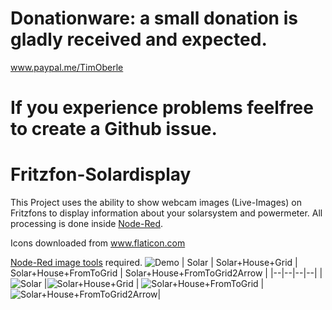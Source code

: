 # Donationware: a small donation is gladly received and expected. 
www.paypal.me/TimOberle
# If you experience problems feelfree to create a Github issue.
# Fritzfon-Solardisplay

This Project uses the ability to show webcam images (Live-Images) on Fritzfons to display information about your solarsystem and powermeter.
All processing is done inside [Node-Red](https://nodered.org/).

Icons downloaded from www.flaticon.com

[Node-Red image tools](https://flows.nodered.org/node/node-red-contrib-image-tools) required.
![Demo](https://github.com/gitmacer/Fritzfon-Solardisplay/raw/main/Demo-Images/Demo.jpg)
| Solar | Solar+House+Grid | Solar+House+FromToGrid | Solar+House+FromToGrid2Arrow |
|--|--|--|--|
| ![Solar](https://raw.githubusercontent.com/gitmacer/Fritzfon-Solardisplay/main/Demo-Images/Solar-Power.png) |![Solar+House+Grid](https://github.com/gitmacer/Fritzfon-Solardisplay/blob/main/Demo-Images/Solar+House+Grid-Power.png?raw=true) | ![Solar+House+FromToGrid](https://github.com/gitmacer/Fritzfon-Solardisplay/blob/main/Demo-Images/Solar+House+FromToGrid-Today.png?raw=true) |![Solar+House+FromToGrid2Arrow](https://github.com/gitmacer/Fritzfon-Solardisplay/blob/main/Demo-Images/Solar+House+FromToGrid2Arrow-Today.png?raw=true)|

